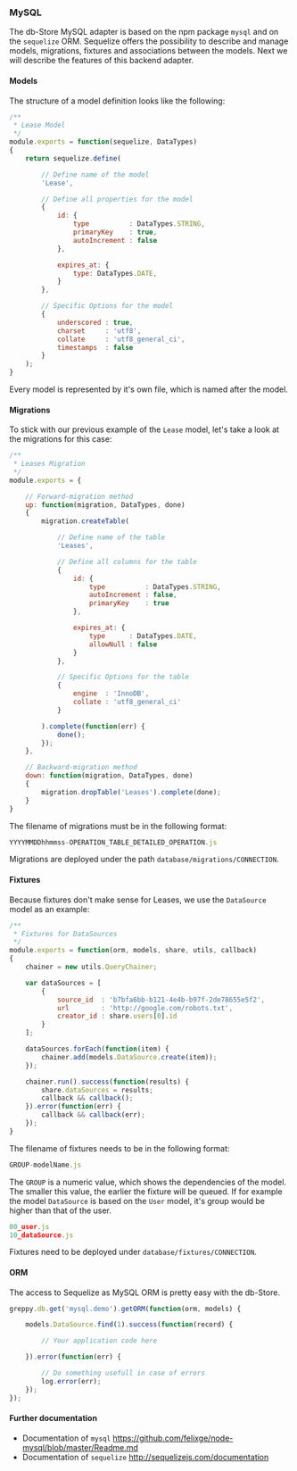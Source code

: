 ### MySQL

The db-Store MySQL adapter is based on the npm package ``mysql`` and on the
``sequelize`` ORM. Sequelize offers the possibility to describe and manage
models, migrations, fixtures and associations between the models. Next we will
describe the features of this backend adapter.

#### Models

The structure of a model definition looks like the following:

```js
/**
 * Lease Model
 */
module.exports = function(sequelize, DataTypes)
{
    return sequelize.define(

        // Define name of the model
        'Lease',

        // Define all properties for the model
        {
            id: {
                type          : DataTypes.STRING,
                primaryKey    : true,
                autoIncrement : false
            },

            expires_at: {
                type: DataTypes.DATE,
            }
        },

        // Specific Options for the model
        {
            underscored : true,
            charset     : 'utf8',
            collate     : 'utf8_general_ci',
            timestamps  : false
        }
    );
}
```

Every model is represented by it's own file, which is named after the model.

#### Migrations

To stick with our previous example of the ``Lease`` model, let's take a look at
the migrations for this case:

```js
/**
 * Leases Migration
 */
module.exports = {

    // Forward-migration method
    up: function(migration, DataTypes, done)
    {
        migration.createTable(

            // Define name of the table
            'Leases',

            // Define all columns for the table
            {
                id: {
                    type          : DataTypes.STRING,
                    autoIncrement : false,
                    primaryKey    : true
                },

                expires_at: {
                    type      : DataTypes.DATE,
                    allowNull : false
                }
            },

            // Specific Options for the table
            {
                engine  : 'InnoDB',
                collate : 'utf8_general_ci'
            }

        ).complete(function(err) {
            done();
        });
    },

    // Backward-migration method
    down: function(migration, DataTypes, done)
    {
        migration.dropTable('Leases').complete(done);
    }
}
```

The filename of migrations must be in the following format:

```js
YYYYMMDDhhmmss-OPERATION_TABLE_DETAILED_OPERATION.js
```

Migrations are deployed under the path ``database/migrations/CONNECTION``.

#### Fixtures

Because fixtures don't make sense for Leases, we use the ``DataSource`` model as
an example:

```js
/**
 * Fixtures for DataSources
 */
module.exports = function(orm, models, share, utils, callback)
{
    chainer = new utils.QueryChainer;

    var dataSources = [
        {
            source_id  : 'b7bfa6bb-b121-4e4b-b97f-2de78655e5f2',
            url        : 'http://google.com/robots.txt',
            creator_id : share.users[0].id
        }
    ];

    dataSources.forEach(function(item) {
        chainer.add(models.DataSource.create(item));
    });

    chainer.run().success(function(results) {
        share.dataSources = results;
        callback && callback();
    }).error(function(err) {
        callback && callback(err);
    });
}
```

The filename of fixtures needs to be in the following format:

```js
GROUP-modelName.js
```

The ``GROUP`` is a numeric value, which shows the dependencies of the model.
The smaller this value, the earlier the fixture will be queued.
If for example the model ``DataSource`` is based on the ``User`` model, it's
group would be higher than that of the user.

```js
00_user.js
10_dataSource.js
```

Fixtures need to be deployed under ``database/fixtures/CONNECTION``.

#### ORM

The access to Sequelize as MySQL ORM is pretty easy with the db-Store.

```js
greppy.db.get('mysql.demo').getORM(function(orm, models) {

    models.DataSource.find(1).success(function(record) {

        // Your application code here

    }).error(function(err) {

        // Do something usefull in case of errors
        log.error(err);
    });
});
```

#### Further documentation

* Documentation of ``mysql`` https://github.com/felixge/node-mysql/blob/master/Readme.md
* Documentation of ``sequelize`` http://sequelizejs.com/documentation

